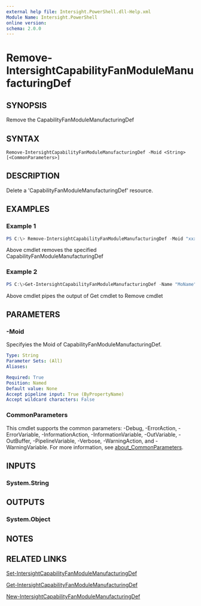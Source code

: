 ```yaml
---
external help file: Intersight.PowerShell.dll-Help.xml
Module Name: Intersight.PowerShell
online version:
schema: 2.0.0
---
```


# Remove-IntersightCapabilityFanModuleManufacturingDef

## SYNOPSIS
Remove the CapabilityFanModuleManufacturingDef

## SYNTAX

```
Remove-IntersightCapabilityFanModuleManufacturingDef -Moid <String> [<CommonParameters>]
```

## DESCRIPTION
Delete a &apos;CapabilityFanModuleManufacturingDef&apos; resource.

## EXAMPLES

### Example 1
```powershell
PS C:\> Remove-IntersightCapabilityFanModuleManufacturingDef -Moid "xxxxxxxxxxxxxxxxxxxxxxxxxxx"
```
Above cmdlet removes the specified CapabilityFanModuleManufacturingDef 

### Example 2
```powershell
PS C:\>Get-IntersightCapabilityFanModuleManufacturingDef -Name "MoName"|  Remove-IntersightCapabilityFanModuleManufacturingDef
```
Above cmdlet pipes the output of Get cmdlet to Remove cmdlet

## PARAMETERS

### -Moid
Specifyies the Moid of CapabilityFanModuleManufacturingDef.

```yaml
Type: String
Parameter Sets: (All)
Aliases:

Required: True
Position: Named
Default value: None
Accept pipeline input: True (ByPropertyName)
Accept wildcard characters: False
```

### CommonParameters
This cmdlet supports the common parameters: -Debug, -ErrorAction, -ErrorVariable, -InformationAction, -InformationVariable, -OutVariable, -OutBuffer, -PipelineVariable, -Verbose, -WarningAction, and -WarningVariable. For more information, see [about_CommonParameters](http://go.microsoft.com/fwlink/?LinkID=113216).

## INPUTS

### System.String

## OUTPUTS

### System.Object
## NOTES

## RELATED LINKS

[Set-IntersightCapabilityFanModuleManufacturingDef](./Set-IntersightCapabilityFanModuleManufacturingDef.md)

[Get-IntersightCapabilityFanModuleManufacturingDef](./Get-IntersightCapabilityFanModuleManufacturingDef.md)

[New-IntersightCapabilityFanModuleManufacturingDef](./New-IntersightCapabilityFanModuleManufacturingDef.md)

